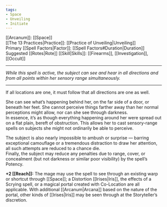 ```yaml
---
tags:
- Space
- Unveiling
- Initiate
---
```


[[Arcanum]]: [[Space]]\
[[The 13 Practices|Practice]]: [[Practice of Unveiling|Unveiling]]\
Primary [[Spell Factors|Factor]]: [[Spell Factors#Duration|Duration]]\
Suggested [[Rotes|Rote]] [[Skill|Skills]]: [[Firearms]], [[Investigation]], [[Occult]]

---

_While this spell is active, the subject can see and hear in all directions and from all points within her sensory range simultaneously._

---

If all locations are one, it must follow that all directions are one as well.

She can see what’s happening behind her, on the far side of a door, or beneath her feet. She cannot perceive things farther away than her normal perceptions might allow, nor can she see through darkness.\
In essence, it’s as though everything happening around her were spread out on a flat plain, bereft of obstruction. This allows her to cast sensory-range spells on subjects she might not ordinarily be able to perceive.

The subject is also nearly impossible to ambush or surprise — barring exceptional camouflage or a tremendous distraction to draw her attention, all such attempts are reduced to a chance die.\
Finally, the subject may reduce any penalties due to range, cover, or concealment (but not darkness or similar poor visibility) by the spell’s Potency.

**+2 [[Reach]]:** The mage may use the spell to see through an existing warp or shortcut through [[Space]]; a Distortion [[Irises|Iris]], the effects of a Scrying spell, or a magical portal created with Co-Location are all applicable. With additional [[Arcanum|Arcana]] based on the nature of the portal, other kinds of [[Irises|Iris]] may be seen through at the Storyteller’s discretion.